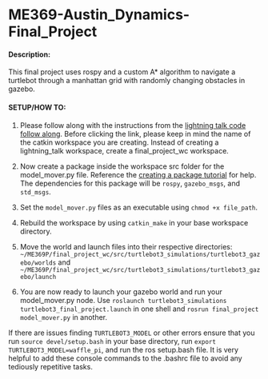# ME369-Austin_Dynamics-Final_Project

#### Description:
This final project uses rospy and a custom A* algorithm to navigate a turtlebot through a manhattan grid with randomly changing obstacles in gazebo. 


####  SETUP/HOW TO: 

1. Please follow along with the instructions from the [lightning talk code follow along](https://docs.google.com/document/d/1zF7FCS2k8OG_VFYPCMd8QHJgtybkvfCLmpAyR_oQRPE/edit?usp=sharing). Before clicking the link, please keep in mind the name of the catkin workspace you are creating. Instead of creating a lightning_talk workspace, create a final_project_wc workspace. 

2. Now create a package inside the workspace src folder for the model_mover.py file. Reference the [creating a package tutorial](http://wiki.ros.org/ROS/Tutorials/CreatingPackage) for help. The dependencies for this package will be `rospy`, `gazebo_msgs`, and `std_msgs`.

3. Set the `model_mover.py` files as an executable using `chmod +x file_path`. 

4. Rebuild the workspace by using `catkin_make` in your base workspace directory. 

5. Move the world and launch files into their respective directories: `~/ME369P/final_project_wc/src/turtlebot3_simulations/turtlebot3_gazebo/worlds` and  `~/ME369P/final_project_wc/src/turtlebot3_simulations/turtlebot3_gazebo/launch`

6. You are now ready to launch your gazebo world and run your model_mover.py node. Use `roslaunch turtlebot3_simulations turtlebot3_final_project.launch` in one shell and `rosrun final_project model_mover.py` in another. 

If there are issues finding `TURTLEBOT3_MODEL` or other errors ensure that you run `source devel/setup.bash` in your base directory, run `export TURTLEBOT3_MODEL=waffle_pi`, and run the ros setup.bash file. It is very helpful to add these console commands to the .bashrc file to avoid any tediously repetitive tasks. 
